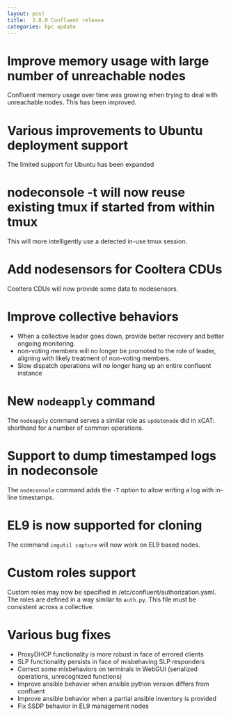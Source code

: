```yaml
---
layout: post
title:  3.8.0 Confluent release
categories: hpc update
---
```


# Improve memory usage with large number of unreachable nodes

Confluent memory usage over time was growing when trying to deal with unreachable nodes.  This has been improved.

# Various improvements to Ubuntu deployment support

The limited support for Ubuntu has been expanded

# nodeconsole -t will now reuse existing tmux if started from within tmux

This will more intelligently use a detected in-use tmux session.

# Add nodesensors for Cooltera CDUs

Cooltera CDUs will now provide some data to nodesensors.

# Improve collective behaviors

* When a collective leader goes down, provide better recovery and better
ongoing monitoring. 
* non-voting members will no longer be promoted
to the role of leader, aligning with likely treatment of non-voting members.
* Slow dispatch operations will no longer hang up an entire confluent instance

# New `nodeapply` command

The `nodeapply` command serves a similar role as `updatenode` did in xCAT: shorthand for a number of common operations.

# Support to dump timestamped logs in nodeconsole

The `nodeconsole` command adds the `-T` option to allow writing a log with
in-line timestamps.

# EL9 is now supported for cloning

The command `imgutil capture` will now work on EL9 based nodes.

# Custom roles support

Custom roles may now be specified in /etc/confluent/authorization.yaml.
The roles are defined in a way similar to `auth.py`.  This file must be consistent across a collective.

# Various bug fixes

* ProxyDHCP functionality is more robust in face of errored clients
* SLP functionality persists in face of misbehaving SLP responders
* Correct some misbehaviors on terminals in WebGUI (serialized operations, unrecognized functions)
* Improve ansible behavior when ansible python version differs from confluent
* Improve ansible behavior when a partial ansible inventory is provided
* Fix SSDP behavior in EL9 management nodes

